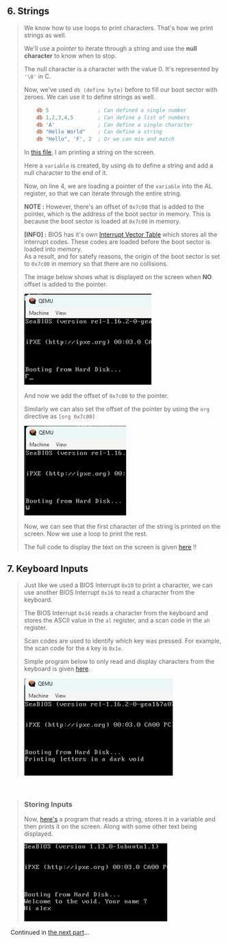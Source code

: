 
## 6. Strings

> We know how to use loops to print characters. That's how we print strings as well.
>
> We'll use a *pointer* to iterate through a string and use the **null character** to know when to stop.
>
> The null character is a character with the value 0. It's represented by `'\0'` in C.
>
> Now, we've used `db (define byte)` before to fill our boot sector with zeroes. We can use it to define strings as well.
>
> ```asm
>     db 5                ; Can defined a single number
>     db 1,2,3,4,5        ; Can define a list of numbers
>     db 'A'              ; Can define a single character
>     db "Hello World"    ; Can define a string
>     db "Hello", 'F', 2  ; Or we can mix and match
> ```
>
> In <a href="../strings.asm">this file</a>, I am printing a string on the screen.
> 
> Here a `variable` is created, by using `db` to define a string and add a null character to the end of it.
>
> Now, on line 4, we are loading a pointer of the `variable` into the AL register, so that we can iterate through the entire string.
>
> **NOTE :** However, there's an offset of `0x7c00` that is added to the pointer, which is the address of the boot sector in memory. This is because the boot sector is loaded at `0x7c00` in memory.
>
> **[INFO] :** BIOS has it's own <a href="https://en.wikipedia.org/wiki/Interrupt_vector_table">Interrupt Vector Table</a> which stores all the interrupt codes. These codes are loaded before the boot sector is loaded into memory.<br>
> As a result, and for satefy reasons, the origin of the boot sector is set to `0x7c00` in memory so that there are no collisions.
>
> The image below shows what is displayed on the screen when **NO** offset is added to the pointer.
>
> ![no offset](image-3.png)
>
> And now we add the offset of `0x7c00` to the pointer.
>
> Similarly we can also set the offset of the pointer by using the `org` directive as `[org 0x7c00]`
>
> ![with offset](image-4.png)
>
> Now, we can see that the first character of the string is printed on the screen. Now we use a loop to print the rest.
>
> The full code to display the text on the screen is given <a href="/printStr.asm">here</a> !!


## 7. Keyboard Inputs

> Just like we used a BIOS Interrupt `0x10` to print a character, we can use another BIOS Interrupt `0x16` to read a character from the keyboard.
> 
> The BIOS Interrupt `0x16` reads a character from the keyboard and stores the ASCII value in the `al` register, and a scan code in the `ah` register.
>
> Scan codes are used to identify which key was pressed. For example, the scan code for the `A` key is `0x1e`.
>
> Simple program below to only read and display characters from the keyboard is given <a href="/keyboardInp.asm">here</a>.
>
> ![keyboardinput](image-5.png)

&nbsp;
> ### Storing Inputs
> Now, <a href="/input-store-print.asm">here's</a> a program that reads a string, stores it in a variable and then prints it on the screen. Along with some other text being displayed.
>
> ![pretty_solid_huh?](image-6.png)

&nbsp;
Continued in <a href="./stacks.md">the next part</a>...